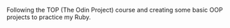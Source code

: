 Following the TOP (The Odin Project) course and creating some basic OOP projects to practice my Ruby.
